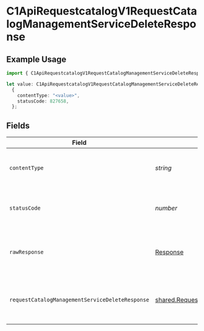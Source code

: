 # C1ApiRequestcatalogV1RequestCatalogManagementServiceDeleteResponse

## Example Usage

```typescript
import { C1ApiRequestcatalogV1RequestCatalogManagementServiceDeleteResponse } from "conductorone-sdk-typescript/sdk/models/operations";

let value: C1ApiRequestcatalogV1RequestCatalogManagementServiceDeleteResponse =
  {
    contentType: "<value>",
    statusCode: 827658,
  };
```

## Fields

| Field                                                                                                                               | Type                                                                                                                                | Required                                                                                                                            | Description                                                                                                                         |
| ----------------------------------------------------------------------------------------------------------------------------------- | ----------------------------------------------------------------------------------------------------------------------------------- | ----------------------------------------------------------------------------------------------------------------------------------- | ----------------------------------------------------------------------------------------------------------------------------------- |
| `contentType`                                                                                                                       | *string*                                                                                                                            | :heavy_check_mark:                                                                                                                  | HTTP response content type for this operation                                                                                       |
| `statusCode`                                                                                                                        | *number*                                                                                                                            | :heavy_check_mark:                                                                                                                  | HTTP response status code for this operation                                                                                        |
| `rawResponse`                                                                                                                       | [Response](https://developer.mozilla.org/en-US/docs/Web/API/Response)                                                               | :heavy_check_mark:                                                                                                                  | Raw HTTP response; suitable for custom response parsing                                                                             |
| `requestCatalogManagementServiceDeleteResponse`                                                                                     | [shared.RequestCatalogManagementServiceDeleteResponse](../../../sdk/models/shared/requestcatalogmanagementservicedeleteresponse.md) | :heavy_minus_sign:                                                                                                                  | Empty response with a status code indicating success.                                                                               |